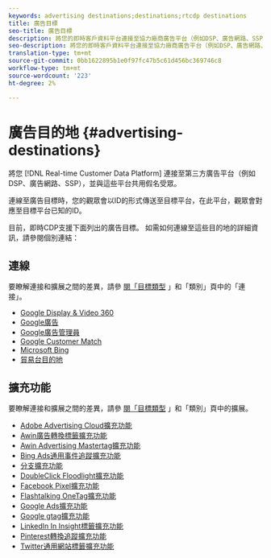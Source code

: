 ```yaml
---
keywords: advertising destinations;destinations;rtcdp destinations
title: 廣告目標
seo-title: 廣告目標
description: 將您的即時客戶資料平台連接至協力廠商廣告平台（例如DSP、廣告網路、SSP），並與這些平台共用假受眾。
seo-description: 將您的即時客戶資料平台連接至協力廠商廣告平台（例如DSP、廣告網路、SSP），並與這些平台共用假受眾。
translation-type: tm+mt
source-git-commit: 0bb1622895b1e0f97fc47b5c61d456bc369746c8
workflow-type: tm+mt
source-wordcount: '223'
ht-degree: 2%

---
```



# 廣告目的地 {#advertising-destinations}

將您 [!DNL Real-time Customer Data Platform] 連接至第三方廣告平台（例如DSP、廣告網路、SSP），並與這些平台共用假名受眾。

連線至廣告目標時，您的觀眾會以ID的形式傳送至目標平台，在此平台，觀眾會對應至目標平台已知的ID。

目前，即時CDP支援下面列出的廣告目標。 如需如何連線至這些目的地的詳細資訊，請參閱個別連結：

## 連線

要瞭解連接和擴展之間的差異，請參 [閱「目標類型](../../destination-types.md#connections) 」和「類別」頁中的「連接」。

- [Google Display &amp; Video 360](./google-dv360.md)
- [Google廣告](./google-ads-destination.md)
- [Google廣告管理員](./google-ad-manager.md)
- [Google Customer Match](./google-customer-match.md)
- [Microsoft Bing](./bing.md)
- [貿易台目的地](./tradedesk.md)

## 擴充功能

要瞭解連接和擴展之間的差異，請參 [閱「目標類型](../../destination-types.md#extensions) 」和「類別」頁中的擴展。

- [Adobe Advertising Cloud擴充功能](./adobe-advertising-cloud.md)
- [Awin廣告轉換標籤擴充功能](./awin-conversiontag.md)
- [Awin Advertising Mastertag擴充功能](./awin-mastertag.md)
- [Bing Ads通用事件追蹤擴充功能](./bing-ads.md)
- [分支擴充功能](./branch.md)
- [DoubleClick Floodlight擴充功能](./doubleclick-floodlight.md)
- [Facebook Pixel擴充功能](./facebook-pixel.md)
- [Flashtalking OneTag擴充功能](./flashtalking.md)
- [Google Ads擴充功能](./google-ads-extension.md)
- [Google gtag擴充功能](./gtag-advertising.md)
- [LinkedIn In Insight標籤擴充功能](./linkedin.md)
- [Pinterest轉換追蹤擴充功能](./pinterest.md)
- [Twitter通用網站標籤擴充功能](./twitter-uwt.md)